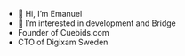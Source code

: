 - 👋 Hi, I’m Emanuel
- 👀 I’m interested in development and Bridge
- Founder of Cuebids.com
- CTO of Digixam Sweden

<!---
EmanuelU/EmanuelU is a ✨ special ✨ repository because its `README.md` (this file) appears on your GitHub profile.
You can click the Preview link to take a look at your changes.
--->
